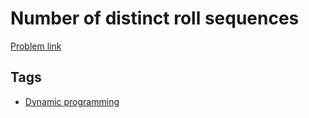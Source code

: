 # Number of distinct roll sequences

[Problem link](https://leetcode.com/problems/number-of-distinct-roll-sequences)

## Tags

* [Dynamic programming](/README.md#Dynamic_programming)
